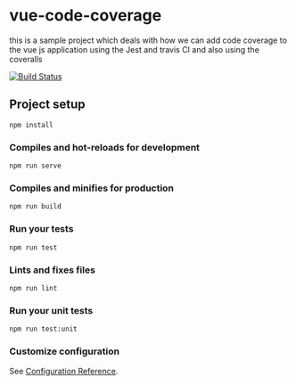 # vue-code-coverage

this is a sample project which deals with how we can add code coverage to the vue js application using the Jest and travis CI and also using the coveralls

[![Build Status](https://travis-ci.org/anoobbava/vue-code-coverage.svg?branch=master)](https://travis-ci.org/anoobbava/vue-code-coverage)
## Project setup
```
npm install
```

### Compiles and hot-reloads for development
```
npm run serve
```

### Compiles and minifies for production
```
npm run build
```

### Run your tests
```
npm run test
```

### Lints and fixes files
```
npm run lint
```

### Run your unit tests
```
npm run test:unit
```

### Customize configuration
See [Configuration Reference](https://cli.vuejs.org/config/).
